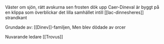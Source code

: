 Väster om sjön, rätt avskurna sen frosten dök upp
Caer-Dineval är byggt på en klippa som överblickar det lilla samhället intill [[lac-dinnesheres]] strandkant

Grundade av: [[Dinev]]-familjen, Men blev dödade av orcer

Nuvarande ledare [[Trovus]]